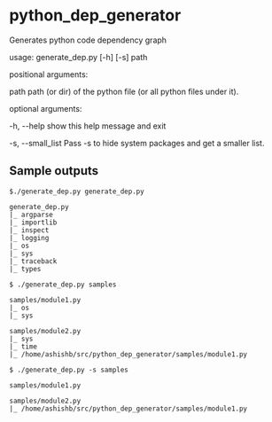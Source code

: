 python_dep_generator
====================

Generates python code dependency graph

usage: generate_dep.py [-h] [-s] path

positional arguments:

  path              path (or dir) of the python file (or all python files
                    under it).

optional arguments:
  
  -h, --help        show this help message and exit
  
  -s, --small_list  Pass -s to hide system packages and get a smaller list.


Sample outputs
--------------
```
$./generate_dep.py generate_dep.py

generate_dep.py
|_ argparse
|_ importlib
|_ inspect
|_ logging
|_ os
|_ sys
|_ traceback
|_ types
```

```
$ ./generate_dep.py samples

samples/module1.py
|_ os
|_ sys

samples/module2.py
|_ sys
|_ time
|_ /home/ashishb/src/python_dep_generator/samples/module1.py
```

```
$ ./generate_dep.py -s samples

samples/module1.py

samples/module2.py
|_ /home/ashishb/src/python_dep_generator/samples/module1.py

```
